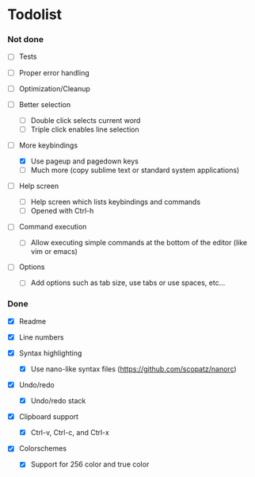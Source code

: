 # Todolist

### Not done

- [ ] Tests

- [ ] Proper error handling

- [ ] Optimization/Cleanup

- [ ] Better selection
    - [ ] Double click selects current word
    - [ ] Triple click enables line selection

- [ ] More keybindings
    - [x] Use pageup and pagedown keys
    - [ ] Much more (copy sublime text or standard system applications)

- [ ] Help screen
    - [ ] Help screen which lists keybindings and commands
    - [ ] Opened with Ctrl-h

- [ ] Command execution
    - [ ] Allow executing simple commands at the bottom of the editor 
      (like vim or emacs)

- [ ] Options
    - [ ] Add options such as tab size, use tabs or use spaces, etc...

### Done

- [x] Readme

- [x] Line numbers

- [x] Syntax highlighting
    - [x] Use nano-like syntax files (https://github.com/scopatz/nanorc)

- [x] Undo/redo
    - [x] Undo/redo stack

- [x] Clipboard support
    - [x] Ctrl-v, Ctrl-c, and Ctrl-x

- [x] Colorschemes
    - [x] Support for 256 color and true color
